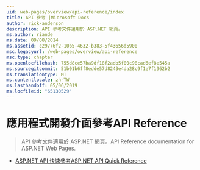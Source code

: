 ```yaml
---
uid: web-pages/overview/api-reference/index
title: API 參考 |Microsoft Docs
author: rick-anderson
description: API 參考文件適用於 ASP.NET 網頁。
ms.author: riande
ms.date: 09/08/2014
ms.assetid: c29776f2-10b5-4632-b383-5f43656d5900
msc.legacyurl: /web-pages/overview/api-reference
msc.type: chapter
ms.openlocfilehash: 755d8ce57ba9df18f2adb5f00c98cad6ef8e545a
ms.sourcegitcommit: 51b01b6ff8edde57d8243e4da28c9f1e7f1962b2
ms.translationtype: MT
ms.contentlocale: zh-TW
ms.lasthandoff: 05/06/2019
ms.locfileid: "65130529"
---
```

# <a name="api-reference"></a><span data-ttu-id="12b60-103">應用程式開發介面參考</span><span class="sxs-lookup"><span data-stu-id="12b60-103">API Reference</span></span>

> <span data-ttu-id="12b60-104">API 參考文件適用於 ASP.NET 網頁。</span><span class="sxs-lookup"><span data-stu-id="12b60-104">API Reference documentation for ASP.NET Web Pages.</span></span>

- [<span data-ttu-id="12b60-105">ASP.NET API 快速參考</span><span class="sxs-lookup"><span data-stu-id="12b60-105">ASP.NET API Quick Reference</span></span>](asp-net-web-pages-api-reference.md)

